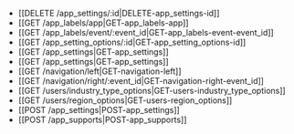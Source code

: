 * [[DELETE /app_settings/:id|DELETE-app_settings-id]]
* [[GET /app_labels/app|GET-app_labels-app]]
* [[GET /app_labels/event/:event_id|GET-app_labels-event-event_id]]
* [[GET /app_setting_options/:id|GET-app_setting_options-id]]
* [[GET /app_settings|GET-app_settings]]
* [[GET /app_settings|GET-app_settings]]
* [[GET /navigation/left|GET-navigation-left]]
* [[GET /navigation/right/:event_id|GET-navigation-right-event_id]]
* [[GET /users/industry_type_options|GET-users-industry_type_options]]
* [[GET /users/region_options|GET-users-region_options]]
* [[POST /app_settings|POST-app_settings]]
* [[POST /app_supports|POST-app_supports]]